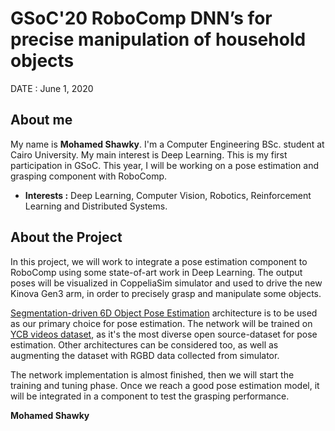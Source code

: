 # GSoC'20 RoboComp DNN’s for precise manipulation of household objects
 
DATE : June 1, 2020
 
## About me
 
My name is __Mohamed Shawky__. I'm a Computer Engineering BSc. student at Cairo University. My main interest is Deep Learning. This is my first participation in GSoC. This year, I will be working on a pose estimation and grasping component with RoboComp.

- __Interests :__ Deep Learning, Computer Vision, Robotics, Reinforcement Learning and Distributed Systems.


## About the Project

In this project, we will work to integrate a pose estimation component to RoboComp using some state-of-art work in Deep Learning. The output poses will be visualized in CoppeliaSim simulator and used to drive the new Kinova Gen3 arm, in order to precisely grasp and manipulate some objects.

[Segmentation-driven 6D Object Pose Estimation](https://arxiv.org/abs/1812.02541) architecture is to be used as our primary choice for pose estimation. The network will be trained on [YCB videos dataset](https://rse-lab.cs.washington.edu/projects/posecnn/), as it's the most diverse open source-dataset for pose estimation. Other architectures can be considered too, as well as augmenting the dataset with RGBD data collected from simulator. 

The network implementation is almost finished, then we will start the training and tuning phase. Once we reach a good pose estimation model, it will be integrated in a component to test the grasping performance.

__Mohamed Shawky__
